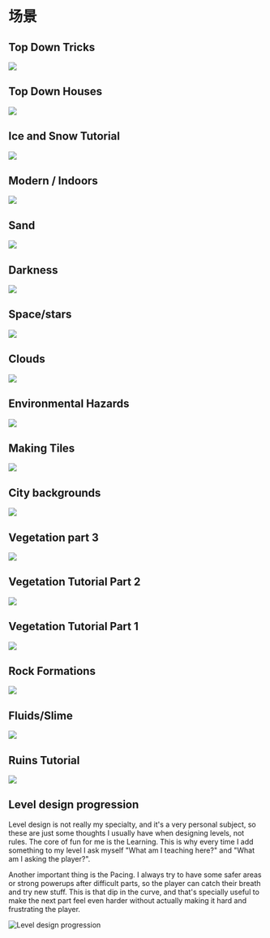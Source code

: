 # 场景

## Top Down Tricks

![](.gitbook/assets/topdowncode.gif)

## Top Down Houses

![](.gitbook/assets/top-down-houses.gif)

## Ice and Snow Tutorial

![](.gitbook/assets/ice.gif)

## Modern / Indoors

![](.gitbook/assets/indoors.gif)

## Sand

![](.gitbook/assets/sand.gif)

## Darkness

![](.gitbook/assets/darkness.gif)

## Space/stars

![](.gitbook/assets/space_stars.gif)

## Clouds

![](.gitbook/assets/clouds.gif)

## Environmental Hazards

![](.gitbook/assets/hazards.gif)

## Making Tiles

![](.gitbook/assets/tiles.gif)

## City backgrounds

![](.gitbook/assets/city_backgrounds.gif)

## Vegetation part 3

![](.gitbook/assets/vegetation3.gif)

## Vegetation Tutorial Part 2

![](.gitbook/assets/vegetation2.gif)

## Vegetation Tutorial Part 1

![](.gitbook/assets/vegetation.gif)

## Rock Formations

![](.gitbook/assets/rock.gif)

## Fluids/Slime

![](.gitbook/assets/fluids_slime.gif)

## Ruins Tutorial

![](.gitbook/assets/ruins.gif)

## Level design progression

Level design is not really my specialty, and it's a very personal subject, so these are just some thoughts I usually have when designing levels, not rules. The core of fun for me is the Learning. This is why every time I add something to my level I ask myself "What am I teaching here?" and "What am I asking the player?".

Another important thing is the Pacing. I always try to have some safer areas or strong powerups after difficult parts, so the player can catch their breath and try new stuff. This is that dip in the curve, and that's specially useful to make the next part feel even harder without actually making it hard and frustrating the player.

![Level design progression](.gitbook/assets/gd_levelprogression.gif)




